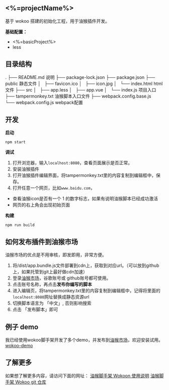 ## <%=projectName%>

基于 wokoo 搭建的初始化工程，用于油猴插件开发。

**基础配置：**

- <%=basicProject%>
- less

## 目录结构
.
├── README.md               说明
├── package-lock.json
├── package.json
├── public                  静态文件
│   ├── favicon.ico
│   ├── icon.jpg
│   └── index.html          html文件
├── src
│   ├── app.less
│   ├── app.vue
│   └── index.js            项目入口
├── tampermonkey.txt        油猴脚本入口文件
├── webpack.config.base.js  
└── webpack.config.js       webpack配置

## 开发

**启动**
```shell
npm start
```

**调试**
1. 打开浏览器，输入`localhost:8080`，查看页面展示是否正常。
2. 安装油猴插件
3. 打开油猴插件编辑界面，将tampermonkey.txt里的内容复制到编辑框中，保存。
4. 打开任意一个网页，比如`www.baidu.com`，
  - 查看油猴icon是否有一个 1 的数字标志，如果有说明油猴脚本已经成功激活
  - 网页的右上角会出现初始页面

**构建**
```shell
npm run build
```

## 如何发布插件到油猴市场
油猴市场的优点是不用审核，即发即用，非常方便。
1. 将/dist/app.bundle.js文件部署到cdn上，获取到对应url。（可以放到github上，如果托管到git上最好做cdn加速）
2. 登录[油猴市场](https://greasyfork.org/)，谷歌账号或 github账号都可使用。
3. 点击账号名称，再点击**发布你编写的脚本**
4. 进入编辑页，将tampermonkey.txt里的内容复制到编辑框中，记得将里面的`localhost:8080`网址替换成静态资源url
5. 切换脚本语言为 「中文」, 否则影响搜索
6. 点击 「发布脚本」即可

## 例子 demo
我已经使用wokoo脚手架开发了多个demo，并发布到[油猴市场](https://greasyfork.org/)，欢迎安装试用。
[wokoo-demo](https://greasyfork.org/zh-CN/scripts/420327-wokoo-demo)

## 了解更多

如果想了解更多内容，请访问下面的网址：
[油猴脚手架 Wokoon 使用说明](https://juejin.cn/post/6917643212119244813)
[油猴脚手架 Wokoo git 仓库](https://github.com/kinyaying/wokoo)
